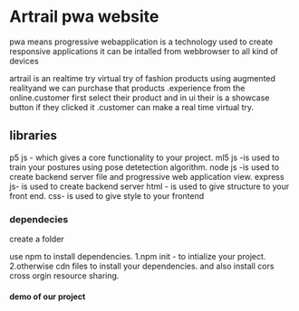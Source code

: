 # Artrail pwa website
pwa means progressive webapplication is a technology used to create  responsive applications it can be intalled from webbrowser to 
all kind of devices

artrail is an realtime try virtual try of fashion products using augmented realityand we can purchase that products .experience from the
online.customer first select their product and in ui their is a showcase button if they clicked it .customer can make a real time virtual try.

## libraries
p5 js - which gives a core functionality to your project.
ml5 js -is used to train your postures using pose detetection algorithm.
node js -is used to create backend server file and progressive web application view.
express js- is used to create backend server
html - is used to give structure to your front end.
css- is used to give style to your frontend

### dependecies

create a folder

use npm to install dependencies.
 1.npm init - to intialize your project.
 2.otherwise cdn files to install your dependencies.
 and also install cors cross orgin resource sharing.



#### demo of our project

